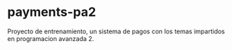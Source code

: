 # payments-pa2
Proyecto de entrenamiento, un sistema de pagos con los temas impartidos en programacion avanzada 2.
